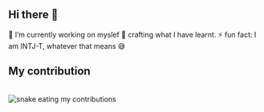 ## Hi there 👋

<!--
**justmejmp/justmejmp** is a ✨ _special_ ✨ repository because its `README.md` (this file) appears on your GitHub profile.

Here are some ideas to get you started:

 🔭 I’m currently working on myslef :)  crafting what I have learnt
- 🌱 I’m currently learning ...
- 👯 I’m looking to collaborate on ...
- 🤔 I’m looking for help with ...
- 💬 Ask me about ...
- 📫 How to reach me: ...
- 😄 Pronouns: ...
- ⚡ Fun fact: ...
-->
 🔭 I’m currently working on myslef 🐝  crafting what I have learnt. 
 ⚡ fun fact: I am INTJ-T, whatever that means 😅
 <dic align ="center">
 <h2>My contribution</h2>
 <br><img alt="snake eating my contributions" src="https://raw.githubusercontent.com/justmejmp/justmejmp/output/github-contribution-grid-snake.svg"/>
 </br><br/><br/>
 </div>
